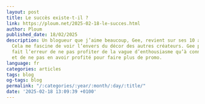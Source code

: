 ```yaml
---
layout: post
title: Le succès existe-t-il ?
link: https://ploum.net/2025-02-18-le-succes.html
author: Ploum
published_date: 18/02/2025
description: Un blogueur que j’aime beaucoup, Gee, revient sur ses 10 ans de blogging.
  Cela me fascine de voir l’envers du décor des autres créateurs. Gee pense avoir
  fait l’erreur de ne pas profiter de la vague d’enthousiasme qu’à connu son Geektionnerd
  et de ne pas en avoir profité pour faire plus de promo.
language: fr
categories: articles
tags: blog
og-tags: blog
permalink: "/:categories/:year/:month/:day/:title/"
date: '2025-02-18 13:09:39 +0100'
---
```

